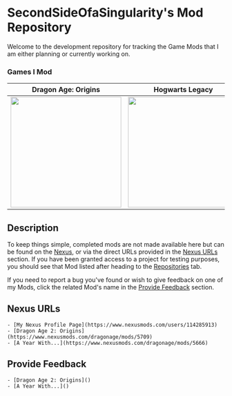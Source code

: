 
# SecondSideOfaSingularity's Mod Repository

Welcome to the development repository for tracking the Game Mods that I am either planning or currently working on.

### Games I Mod

| Dragon Age: Origins | Hogwarts Legacy |
| :-----------: | :-----------: |
| <a href="https://dragonage.fandom.com/wiki/Dragon_Age:_Origins"><img src="https://wallpaperset.com/w/full/8/a/c/33886.jpg" width="256" /></a> | <a href="https://dragonage.fandom.com/wiki/Dragon_Age:_Origins"><img src="https://th.bing.com/th/id/OIP.DC1uvTi0z0k1-3up1KvmXgAAAA?rs=1&pid=ImgDetMain" width="256" /></a> |

## Description

To keep things simple, completed mods are not made available here but can be found on the [Nexus](https://www.nexusmods.com/), or via the direct URLs provided in the [Nexus URLs](#nexus-urls) section. If you have been granted access to a project for testing purposes, you should see that Mod listed after heading to the [Repositories](https://github.com/orgs/SecondSideOfaSingularity/repositories) tab.

If you need to report a bug you've found or wish to give feedback on one of my Mods, click the related Mod's name in the [Provide Feedback](#provide-feedback) section.

## Nexus URLs

    - [My Nexus Profile Page](https://www.nexusmods.com/users/114285913)
    - [Dragon Age 2: Origins](https://www.nexusmods.com/dragonage/mods/5709)
    - [A Year With...](https://www.nexusmods.com/dragonage/mods/5666)

## Provide Feedback

    - [Dragon Age 2: Origins]()
    - [A Year With...]()
